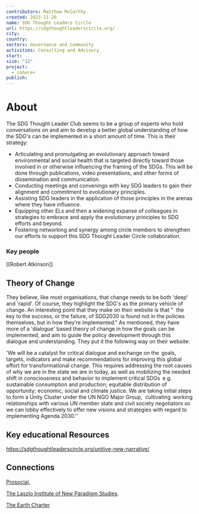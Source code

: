 ```yaml
---
contributors: Matthew McCarthy
created: 2023-11-20
name: SDG Thought Leaders Circle
url: https://sdgthoughtleaderscircle.org/
city: 
country: 
sectors: Governance and Community
activities: Consulting and Advisory
start: 
size: "12"
project:
  - cohere+
publish:
---
```


# About 

The SDG Thought Leader Club seems to be a group of experts who hold conversations on and aim to develop a better global understanding of how the SDG's can be implemented in a short amount of time. This is their strategy:

- Articulating and promulgating an evolutionary approach toward environmental and social health that is targeted directly toward those involved in or otherwise influencing the framing of the SDGs. This will be done through publications, video presentations, and other forms of dissemination and communication.
- Conducting meetings and convenings with key SDG leaders to gain their alignment and commitment to evolutionary principles.
- Assisting SDG leaders in the application of those principles in the arenas where they have influence.
- Equipping other ELs and then a widening expanse of colleagues in strategies to embrace and apply the evolutionary principles to SDG efforts and beyond.
- Fostering networking and synergy among circle members to strengthen our efforts to support this SDG Thought Leader Circle collaboration.

### Key people 

[[Robert Atkinson]]

## Theory of Change 

They believe, like most organisations, that change needs to be both 'deep' and 'rapid'. Of course, they highlight the SDG's as the primary vehicle of change. An interesting point that they make on their website is that "  the key to the success, or the failure, of SDG2030 is found not in the policies themselves, but in how they’re implemented." As mentioned, they have more of a 'dialogue' based theory of change in how the goals can be implemented, and aim to guide the policy development through this dialogue and understanding. They put it the following way on their website: 

'We will be a catalyst for critical dialogue and exchange on the  goals, targets, indicators and make recommendations for improving this global effort for transformational change. This requires addressing the root causes of why we are in the state we are in today, as well as mobilizing the needed shift in consciousness and behavior to implement critical SDGs  e.g. sustainable consumption and production; equitable distribution of opportunity; economic, social and climate justice. We are taking initial steps to form a Unity Cluster under the UN NGO Major Group,  cultivating  working relationships with various UN member state and civil society negotiators so we can lobby effectively to offer new visions and strategies with regard to implementing Agenda 2030.''

## Key educational Resources 

https://sdgthoughtleaderscircle.org/unitive-new-narrative/

## Connections 

[Prosocial](https://www.prosocial.world/the-science), 

[The Laszlo Institute of New Paradigm Studies](https://thelaszloinstitute.com/). 

[The Earth Charter](http://earthcharter.org/discover/the-earth-charter/)
